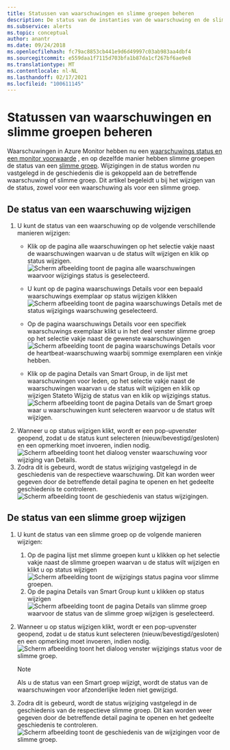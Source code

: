 ```yaml
---
title: Statussen van waarschuwingen en slimme groepen beheren
description: De status van de instanties van de waarschuwing en de slimme groep beheren
ms.subservice: alerts
ms.topic: conceptual
author: anantr
ms.date: 09/24/2018
ms.openlocfilehash: fc79ac8853cb441e9d6d49997c03ab983aa4dbf4
ms.sourcegitcommit: e559daa1f7115d703bfa1b87da1cf267bf6ae9e8
ms.translationtype: MT
ms.contentlocale: nl-NL
ms.lasthandoff: 02/17/2021
ms.locfileid: "100611145"
---
```

# <a name="manage-alert-and-smart-group-states"></a>Statussen van waarschuwingen en slimme groepen beheren

Waarschuwingen in Azure Monitor hebben nu een [waarschuwings status en een monitor voorwaarde](../platform/alerts-overview.md) , en op dezelfde manier hebben slimme groepen de status van een [slimme groep](../platform/alerts-smartgroups-overview.md?toc=%2fazure%2fazure-monitor%2ftoc.json). Wijzigingen in de status worden nu vastgelegd in de geschiedenis die is gekoppeld aan de betreffende waarschuwing of slimme groep. Dit artikel begeleidt u bij het wijzigen van de status, zowel voor een waarschuwing als voor een slimme groep.

## <a name="change-the-state-of-an-alert"></a>De status van een waarschuwing wijzigen

1. U kunt de status van een waarschuwing op de volgende verschillende manieren wijzigen: 
    * Klik op de pagina alle waarschuwingen op het selectie vakje naast de waarschuwingen waarvan u de status wilt wijzigen en klik op status wijzigen.   
    ![Scherm afbeelding toont de pagina alle waarschuwingen waarvoor wijzigings status is geselecteerd.](./media/alerts-managing-alert-states/state-all-alerts.jpg)
    * U kunt op de pagina waarschuwings Details voor een bepaald waarschuwings exemplaar op status wijzigen klikken   
    ![Scherm afbeelding toont de pagina waarschuwings Details met de status wijzigings waarschuwing geselecteerd.](./media/alerts-managing-alert-states/state-alert-details.jpg)
    * Op de pagina waarschuwings Details voor een specifiek waarschuwings exemplaar klikt u in het deel venster slimme groep op het selectie vakje naast de gewenste waarschuwingen    
    ![Scherm afbeelding toont de pagina waarschuwings Details voor de heartbeat-waarschuwing waarbij sommige exemplaren een vinkje hebben.](./media/alerts-managing-alert-states/state-alert-details-sg.jpg)

    * Klik op de pagina Details van Smart Group, in de lijst met waarschuwingen voor leden, op het selectie vakje naast de waarschuwingen waarvan u de status wilt wijzigen en klik op wijzigen Stateto Wijzig de status van en klik op wijzigings status.   
    ![Scherm afbeelding toont de pagina Details van de Smart groep waar u waarschuwingen kunt selecteren waarvoor u de status wilt wijzigen.](./media/alerts-managing-alert-states/state-sg-details-alerts.jpg)
1. Wanneer u op status wijzigen klikt, wordt er een pop-upvenster geopend, zodat u de status kunt selecteren (nieuw/bevestigd/gesloten) en een opmerking moet invoeren, indien nodig.   
![Scherm afbeelding toont het dialoog venster waarschuwing voor wijziging van Details.](./media/alerts-managing-alert-states/state-alert-change.jpg)
1. Zodra dit is gebeurd, wordt de status wijziging vastgelegd in de geschiedenis van de respectieve waarschuwing. Dit kan worden weer gegeven door de betreffende detail pagina te openen en het gedeelte geschiedenis te controleren.    
![Scherm afbeelding toont de geschiedenis van status wijzigingen.](./media/alerts-managing-alert-states/state-alert-history.jpg)

## <a name="change-the-state-of-a-smart-group"></a>De status van een slimme groep wijzigen
1. U kunt de status van een slimme groep op de volgende manieren wijzigen:
    1. Op de pagina lijst met slimme groepen kunt u klikken op het selectie vakje naast de slimme groepen waarvan u de status wilt wijzigen en klikt u op status wijzigen  
    ![Scherm afbeelding toont de wijzigings status pagina voor slimme groepen.](./media/alerts-managing-alert-states/state-sg-list.jpg)
    1. Op de pagina Details van Smart Group kunt u klikken op status wijzigen        
    ![Scherm afbeelding toont de pagina Details van slimme groep waarvoor de status van de slimme groep wijzigen is geselecteerd.](./media/alerts-managing-alert-states/state-sg-details.jpg)
1. Wanneer u op status wijzigen klikt, wordt er een pop-upvenster geopend, zodat u de status kunt selecteren (nieuw/bevestigd/gesloten) en een opmerking moet invoeren, indien nodig. 
![Scherm afbeelding toont het dialoog venster wijzigings status voor de slimme groep.](./media/alerts-managing-alert-states/state-sg-change.jpg)
   > [!NOTE]
   >  Als u de status van een Smart groep wijzigt, wordt de status van de waarschuwingen voor afzonderlijke leden niet gewijzigd.

1. Zodra dit is gebeurd, wordt de status wijziging vastgelegd in de geschiedenis van de respectieve slimme groep. Dit kan worden weer gegeven door de betreffende detail pagina te openen en het gedeelte geschiedenis te controleren.     
![Scherm afbeelding toont de geschiedenis van de wijzigingen voor de slimme groep.](./media/alerts-managing-alert-states/state-sg-history.jpg)